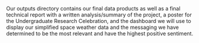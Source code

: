 Our outputs directory contains our final data products as well as a final technical report with a written analysis/summary of the project, a poster for the Undergraduate Research Celebration, and the dashboard we will use to display our simplified space weather data and the messaging we have determined to be the most relevant and have the highest positive sentiment.